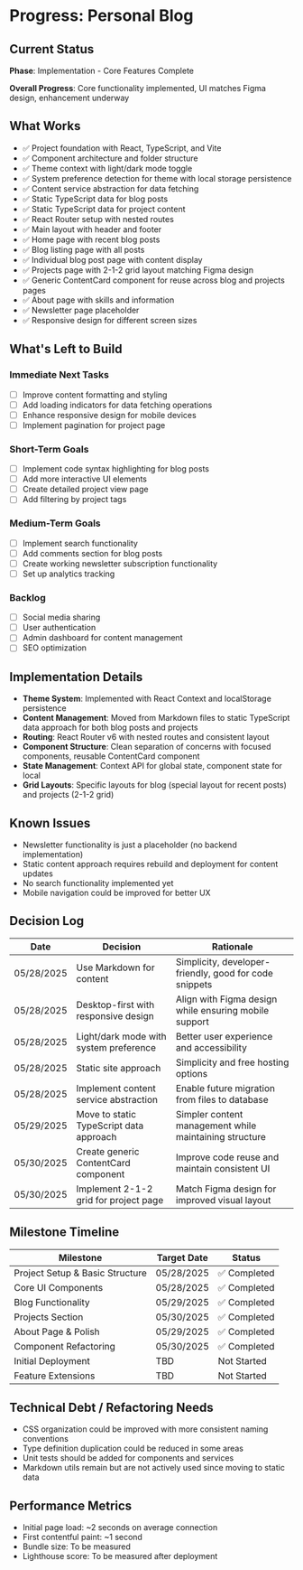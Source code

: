 # Progress: Personal Blog

## Current Status

**Phase**: Implementation - Core Features Complete

**Overall Progress**: Core functionality implemented, UI matches Figma design, enhancement underway

## What Works

- ✅ Project foundation with React, TypeScript, and Vite
- ✅ Component architecture and folder structure
- ✅ Theme context with light/dark mode toggle
- ✅ System preference detection for theme with local storage persistence
- ✅ Content service abstraction for data fetching
- ✅ Static TypeScript data for blog posts
- ✅ Static TypeScript data for project content
- ✅ React Router setup with nested routes
- ✅ Main layout with header and footer
- ✅ Home page with recent blog posts
- ✅ Blog listing page with all posts
- ✅ Individual blog post page with content display
- ✅ Projects page with 2-1-2 grid layout matching Figma design
- ✅ Generic ContentCard component for reuse across blog and projects pages
- ✅ About page with skills and information
- ✅ Newsletter page placeholder
- ✅ Responsive design for different screen sizes

## What's Left to Build

### Immediate Next Tasks

- [ ] Improve content formatting and styling
- [ ] Add loading indicators for data fetching operations
- [ ] Enhance responsive design for mobile devices
- [ ] Implement pagination for project page

### Short-Term Goals

- [ ] Implement code syntax highlighting for blog posts
- [ ] Add more interactive UI elements
- [ ] Create detailed project view page
- [ ] Add filtering by project tags

### Medium-Term Goals

- [ ] Implement search functionality
- [ ] Add comments section for blog posts
- [ ] Create working newsletter subscription functionality
- [ ] Set up analytics tracking

### Backlog

- [ ] Social media sharing
- [ ] User authentication
- [ ] Admin dashboard for content management
- [ ] SEO optimization

## Implementation Details

- **Theme System**: Implemented with React Context and localStorage persistence
- **Content Management**: Moved from Markdown files to static TypeScript data approach for both blog posts and projects
- **Routing**: React Router v6 with nested routes and consistent layout
- **Component Structure**: Clean separation of concerns with focused components, reusable ContentCard component
- **State Management**: Context API for global state, component state for local
- **Grid Layouts**: Specific layouts for blog (special layout for recent posts) and projects (2-1-2 grid)

## Known Issues

- Newsletter functionality is just a placeholder (no backend implementation)
- Static content approach requires rebuild and deployment for content updates
- No search functionality implemented yet
- Mobile navigation could be improved for better UX

## Decision Log

| Date       | Decision                                | Rationale                                              |
| ---------- | --------------------------------------- | ------------------------------------------------------ |
| 05/28/2025 | Use Markdown for content                | Simplicity, developer-friendly, good for code snippets |
| 05/28/2025 | Desktop-first with responsive design    | Align with Figma design while ensuring mobile support  |
| 05/28/2025 | Light/dark mode with system preference  | Better user experience and accessibility               |
| 05/28/2025 | Static site approach                    | Simplicity and free hosting options                    |
| 05/28/2025 | Implement content service abstraction   | Enable future migration from files to database         |
| 05/29/2025 | Move to static TypeScript data approach | Simpler content management while maintaining structure |
| 05/30/2025 | Create generic ContentCard component    | Improve code reuse and maintain consistent UI          |
| 05/30/2025 | Implement 2-1-2 grid for project page   | Match Figma design for improved visual layout          |

## Milestone Timeline

| Milestone                       | Target Date | Status       |
| ------------------------------- | ----------- | ------------ |
| Project Setup & Basic Structure | 05/28/2025  | ✅ Completed |
| Core UI Components              | 05/28/2025  | ✅ Completed |
| Blog Functionality              | 05/29/2025  | ✅ Completed |
| Projects Section                | 05/30/2025  | ✅ Completed |
| About Page & Polish             | 05/29/2025  | ✅ Completed |
| Component Refactoring           | 05/30/2025  | ✅ Completed |
| Initial Deployment              | TBD         | Not Started  |
| Feature Extensions              | TBD         | Not Started  |

## Technical Debt / Refactoring Needs

- CSS organization could be improved with more consistent naming conventions
- Type definition duplication could be reduced in some areas
- Unit tests should be added for components and services
- Markdown utils remain but are not actively used since moving to static data

## Performance Metrics

- Initial page load: ~2 seconds on average connection
- First contentful paint: ~1 second
- Bundle size: To be measured
- Lighthouse score: To be measured after deployment
